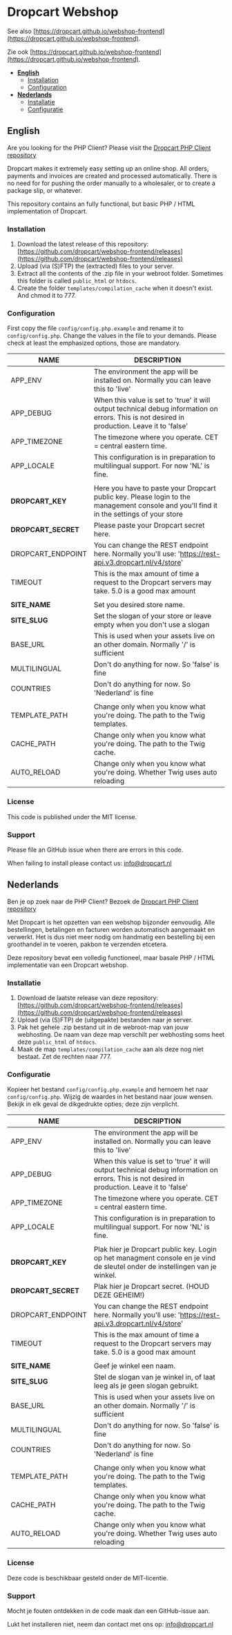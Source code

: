 # Dropcart Webshop
See also [https://dropcart.github.io/webshop-frontend](https://dropcart.github.io/webshop-frontend).

Zie ook [https://dropcart.github.io/webshop-frontend](https://dropcart.github.io/webshop-frontend).


- [**English**](#english)
   - [Installation](#installation)
   - [Configuration](#configuration)
- [**Nederlands**](#nederlands)
   - [Installatie](#installatie)
   - [Configuratie](#configuratie)

## English
Are you looking for the PHP Client? Please visit the [Dropcart PHP Client repository](https://gitbub.com/dropcart/php-client)

Dropcart makes it extremely easy setting up an online shop. All orders, payments and invoices are created and 
processed automatically. There is no need for for pushing the order manually to a wholesaler, or to create a 
package slip, or whatever.

This repository contains an fully functional, but basic PHP / HTML implementation of Dropcart.
  
  
### Installation

1. Download the latest release of this repository: [https://github.com/dropcart/webshop-frontend/releases](https://github.com/dropcart/webshop-frontend/releases)
2. Upload (via (S)FTP) the (extracted) files to your server.
3. Extract all the contents of the .zip file in your webroot folder. 
   Sometimes this folder is called `public_html` or `htdocs`.
4. Create the folder `templates/compilation_cache` when it doesn't exist. And chmod it to 777.


### Configuration

First copy the file `config/config.php.example` and rename it to `config/config.php`. Change the values in the file to your demands. 
Please check at least the emphasized options, those are mandatory.

| **NAME** | **DESCRIPTION** |
| ---------| --------------- |
| APP_ENV | The environment the app will be installed on. Normally you can leave this to 'live' |
| APP_DEBUG | When this value is set to 'true' it will output technical debug information on errors. This is not desired in production. Leave it to 'false' |
| APP_TIMEZONE | The timezone where you operate. CET = central eastern time. |
| APP_LOCALE | This configuration is in preparation to multilingual support. For now 'NL' is fine. |
|    |   |
| **DROPCART_KEY** | Here you have to paste your Dropcart public key. Please login to the management console and you'll find it in the settings of your store |
| **DROPCART_SECRET** |  Please paste your Dropcart secret here. |
| DROPCART_ENDPOINT | You can change the REST endpoint here. Normally you'll use: 'https://rest-api.v3.dropcart.nl/v4/store' |
| TIMEOUT | This is the max amount of time a request to the Dropcart servers may take. 5.0 is a good max amount |
|      |    |
| **SITE_NAME** | Set you desired store name. |
| **SITE_SLUG** | Set the slogan of your store or leave empty when you don't use a slogan |
| BASE_URL | This is used when your assets live on an other domain. Normally '/' is sufficient |
| MULTILINGUAL | Don't do anything for now. So 'false' is fine |
| COUNTRIES | Don't do anything for now. So 'Nederland' is fine |
|   |   |
| TEMPLATE_PATH | Change only when you know what you're doing. The path to the Twig templates. |
| CACHE_PATH |  Change only when you know what you're doing. The path to the Twig cache. |
| AUTO_RELOAD | Change only when you know what you're doing. Whether Twig uses auto reloading |
 
### License
This code is published under the MIT license.

### Support
Please file an GitHub issue when there are errors in this code.

When failing to install please contact us: [info@dropcart.nl](mailto:info@dropcart.nl)

## Nederlands

Ben je op zoek naar de PHP Client? Bezoek de [Dropcart PHP Client repository](https://gitbub.com/dropcart/php-client)

Met Dropcart is het opzetten van een webshop bijzonder eenvoudig. Alle bestellingen, betalingen en facturen worden automatisch aangemaakt en verwerkt. Het is dus niet meer nodig om handmatig een bestelling bij een groothandel in te voeren, pakbon te verzenden etcetera.

Deze repository bevat een volledig functioneel, maar basale PHP / HTML implementatie van een Dropcart webshop.

### Installatie

1. Download de laatste release van deze repository: [https://github.com/dropcart/webshop-frontend/releases](https://github.com/dropcart/webshop-frontend/releases)
2. Upload (via (S)FTP) de (uitgepakte) bestanden naar je server.
3. Pak het gehele .zip bestand uit in de webroot-map van jouw webhosting.
   De naam van deze map verschilt per webhosting soms heet deze `public_html` of `htdocs`.
4. Maak de map `templates/compilation_cache` aan als deze nog niet bestaat. Zet de rechten naar 777.


### Configuratie

Kopieer het bestand `config/config.php.example` and hernoem het naar `config/config.php`. Wijzig de waardes in het bestand naar jouw wensen.  
Bekijk in elk geval de dikgedrukte opties; deze zijn verplicht.

| **NAME** | **DESCRIPTION** |
| ---------| --------------- |
| APP_ENV | The environment the app will be installed on. Normally you can leave this to 'live' |
| APP_DEBUG | When this value is set to 'true' it will output technical debug information on errors. This is not desired in production. Leave it to 'false' |
| APP_TIMEZONE | The timezone where you operate. CET = central eastern time. |
| APP_LOCALE | This configuration is in preparation to multilingual support. For now 'NL' is fine. |
|    |   |
| **DROPCART_KEY** | Plak hier je Dropcart public key. Login op het managment console en je vind de sleutel onder de instellingen van je winkel. |
| **DROPCART_SECRET** | Plak hier je Dropcart secret. (HOUD DEZE GEHEIM!) |
| DROPCART_ENDPOINT | You can change the REST endpoint here. Normally you'll use: 'https://rest-api.v3.dropcart.nl/v4/store' |
| TIMEOUT | This is the max amount of time a request to the Dropcart servers may take. 5.0 is a good max amount |
|      |    |
| **SITE_NAME** | Geef je winkel een naam. |
| **SITE_SLUG** | Stel de slogan van je winkel in, of laat leeg als je geen slogan gebruikt. |
| BASE_URL | This is used when your assets live on an other domain. Normally '/' is sufficient |
| MULTILINGUAL | Don't do anything for now. So 'false' is fine |
| COUNTRIES | Don't do anything for now. So 'Nederland' is fine |
|   |   |
| TEMPLATE_PATH | Change only when you know what you're doing. The path to the Twig templates. |
| CACHE_PATH |  Change only when you know what you're doing. The path to the Twig cache. |
| AUTO_RELOAD | Change only when you know what you're doing. Whether Twig uses auto reloading |
 
### License
Deze code is beschikbaar gesteld onder de MIT-licentie.

### Support
Mocht je fouten ontdekken in de code maak dan een GitHub-issue aan.

Lukt het installeren niet, neem dan contact met ons op: [info@dropcart.nl](mailto:info@dropcart.nl)
